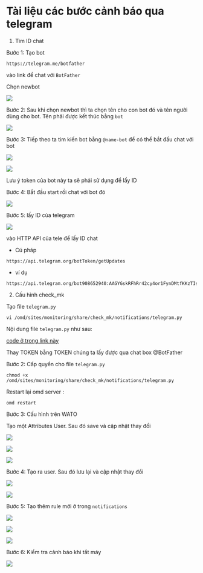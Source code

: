 # Tài liệu các bước cảnh báo qua telegram 

1. Tìm ID chat

Bước 1: Tạo bot 
```
https://telegram.me/botfather
```
vào link để chat với `BotFather`

Chọn newbot 

![](../images/canh-bao-tele/screen_14.png)

Bước 2: Sau khi chọn newbot thì ta chọn tên cho con bot đó và tên người dùng cho bot. Tên phải được kết thúc bằng `bot`

![](../images/canh-bao-tele/screen_14.png)

Bước 3: Tiếp theo ta tìm kiến bot bằng `@name-bot` để có thể bắt đầu chat với bot 

![](../images/canh-bao-tele/screen_1.png)

![](../images/canh-bao-tele/screen_3.png)

Lưu ý token của bot này ta sẽ phải sử dụng để lấy ID 

Bước 4: Bắt đầu start rồi chat với bot đó 

![](../images/canh-bao-tele/screen_2.png)

Bước 5: lấy ID của telegram

![](../images/canh-bao-tele/screen_2.png)


vào HTTP API của tele để lấy ID chat 
- Cú pháp
```
https://api.telegram.org/botToken/getUpdates
```
- ví dụ 
```
https://api.telegram.org/bot908652940:AAGYGskRFhRr42cy4or1FynDMtfKKzTIs6w/getUpdates
```

2. Cấu hình check_mk 

Tạo file `telegram.py`
```
vi /omd/sites/monitoring/share/check_mk/notifications/telegram.py
```

Nội dung file `telegram.py` như sau:

[code ở trong link này](https://paste.cloud365.vn/?fbebc3eb4077ef9a#kxY8s7RIEutArx9WZem4avslWj81RNVzuhhTuKnNltk=)

Thay TOKEN bằng TOKEN chúng ta lấy được qua chat box @BotFather

Bước 2: Cấp quyền cho file `telegram.py`
```
chmod +x /omd/sites/monitoring/share/check_mk/notifications/telegram.py
```
Restart lại omd server :
```
omd restart
```

Bước 3: Cấu hình trên WATO 

Tạo một Attributes User. Sau đó save và cập nhật thay đổi 

![](../images/canh-bao-tele/screen_5.png)

![](../images/canh-bao-tele/screen_6.png)

![](../images/canh-bao-tele/screen_7.png)

Bước 4: Tạo ra user. Sau đó lưu lại và cập nhật thay đổi 

![](../images/canh-bao-tele/screen_8.png)

![](../images/canh-bao-tele/screen_9.png)

Bước 5: Tạo thêm rule mới ở trong  `notifications`

![](../images/canh-bao-tele/screen_10.png)

![](../images/canh-bao-tele/screen_11.png)

![](../images/canh-bao-tele/screen_12.png)

Bước 6: Kiểm tra cảnh báo khi tắt máy 

![](../images/canh-bao-tele/screen_13.png)

